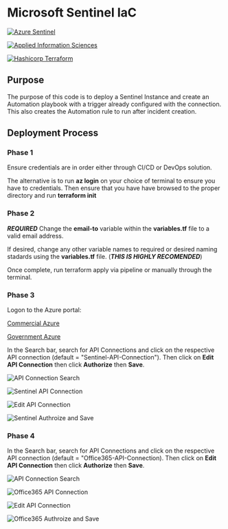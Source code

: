 # Microsoft Sentinel IaC

[![Azure Sentinel](./media/Microsoft-Azure-sentinel.jpg "Azure Sentinel")](https://azure.microsoft.com/en-us/products/microsoft-sentinel/)

[![Applied Information Sciences](./media/AIS-Logo.png "AIS")](https://www.ais.com/)

[![Hashicorp Terraform](./media/terraform.jpg "Terraform")](https://terraform.io)

## Purpose

The purpose of this code is to deploy a Sentinel Instance and create an Automation playbook with a trigger already configured with the connection. This also creates the Automation rule to run after incident creation.

## Deployment Process

### Phase 1

Ensure credentials are in order either through CI/CD or DevOps solution.

The alternative is to run **az login** on your choice of terminal to ensure you have to credentials. Then ensure that you have have browsed to the proper directory and run **terraform init**

### Phase 2

***REQUIRED*** Change the **email-to** variable within the **variables.tf** file to a valid email address.

If desired, change any other variable names to required or desired naming stadards using the **variables.tf** file. (***THIS IS HIGHLY RECOMENDED***)

Once complete, run terraform apply via pipeline or manually through the terminal.

### Phase 3

Logon to the Azure portal:

[Commercial Azure](https://www.portal.azure.com)

[Government Azure](https://www.portal.azure.us)

In the Search bar, search for API Connections and click on the respective API connection (default = "Sentinel-API-Connection"). Then click on **Edit API Connection** then click **Authorize** then **Save**.

![API Connection Search](./media/API%20Connections%20search.png "API Connection Search")

![Sentinel API Connection](./media/API%20Connection.png "Sentinel API Connection")

![Edit API Connection](./media/edit%20api%20connection.png "edit API Connection")

![Sentinel Authroize and Save](./media/Authorize.png "Sentinel Authorize and Save")

### Phase 4

In the Search bar, search for API Connections and click on the respective API connection (default = "Office365-API-Connection). Then click on **Edit API Connection** then click **Authorize** then **Save**.

![API Connection Search](./media/API%20Connections%20search.png "API Connection Search")

![Office365 API Connection](./media/office365%20api%20connection.png "Office365 API Connection")

![Edit API Connection](./media/edit%20api%20connection.png "edit API Connection")

![Office365 Authroize and Save](./media/o365%20authorize%20and%20save.png "Office365 Authorize and Save")
